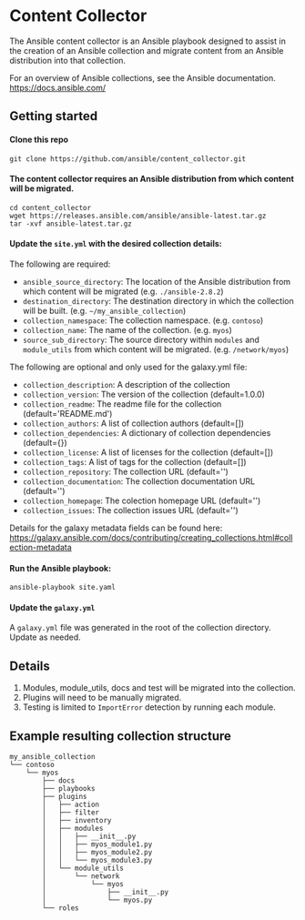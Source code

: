 # Content Collector

The Ansible content collector is an Ansible playbook designed to assist in the creation of an Ansible collection and migrate content from an Ansible distribution into that collection.

For an overview of Ansible collections, see the Ansible documentation. https://docs.ansible.com/

## Getting started

#### Clone this repo

```
git clone https://github.com/ansible/content_collector.git
```

#### The content collector requires an Ansible distribution from which content will be migrated.

```
cd content_collector
wget https://releases.ansible.com/ansible/ansible-latest.tar.gz
tar -xvf ansible-latest.tar.gz
```

#### Update the `site.yml` with the desired collection details:

The following are required:

- `ansible_source_directory`: The location of the Ansible distribution from which content will be migrated (e.g. `./ansible-2.8.2`)
- `destination_directory`: The destination directory in which the collection will be built. (e.g. `~/my_ansible_collection`)
- `collection_namespace`: The collection namespace. (e.g. `contoso`)
- `collection_name`: The name of the collection. (e.g. `myos`)
- `source_sub_directory`: The source directory within `modules` and `module_utils` from which content will be migrated. (e.g. `/network/myos`)

The following are optional and only used for the galaxy.yml file:

- `collection_description`: A description of the collection
- `collection_version`: The version of the collection (default=1.0.0)
- `collection_readme`: The readme file for the collection (default='README.md')
- `collection_authors`: A list of collection authors (default=[])
- `collection_dependencies`: A dictionary of collection dependencies (default={})
- `collection_license`: A list of licenses for the collection (default=[])
- `collection_tags`: A list of tags for the collection (default=[])
- `collection_repository`: The collection URL (default='')
- `collection_documentation`: The collection documentation URL (default='')
- `collection_homepage`: The colection homepage URL (default='')
- `collection_issues`: The collection issues URL (default='')

Details for the galaxy metadata fields can be found here: https://galaxy.ansible.com/docs/contributing/creating_collections.html#collection-metadata

#### Run the Ansible playbook:

```
ansible-playbook site.yaml
```

#### Update the `galaxy.yml`

A `galaxy.yml` file was generated in the root of the collection directory.  Update as needed.

## Details

1) Modules, module_utils, docs and test will be migrated into the collection.
2) Plugins will need to be manually migrated.
3) Testing is limited to `ImportError` detection by running each module.


## Example resulting collection structure

```
my_ansible_collection
└── contoso
    └── myos
        ├── docs
        ├── playbooks
        ├── plugins
        │   ├── action
        │   ├── filter
        │   ├── inventory
        │   ├── modules
        │   │   ├── __init__.py
        │   │   ├── myos_module1.py
        │   │   ├── myos_module2.py
        │   │   └── myos_module3.py
        │   └── module_utils
        │       └── network
        │           └── myos
        │               ├── __init__.py
        │               └── myos.py
        └── roles
```
